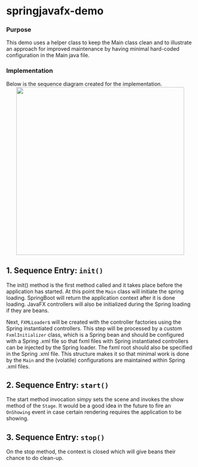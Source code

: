 # springjavafx-demo
<h3>Purpose</h3>

This demo uses a helper class to keep the Main class clean and to illustrate an approach for improved maintenance by having minimal hard-coded configuration in the Main java file. 
<h3> Implementation</h3>
Below is the sequence diagram created for the implementation.  

  <div align="center" width="1200px"> 
    <img src="http://ricardo-marquez.com/rm/assets/images/sequence-diagram-springjavafx.svg" alt="" height="450px">
  </div> 
  
<h2>1. Sequence Entry: <code>init()</code> </h2>

The init() method is the first method called and it takes place before the application has started.  At this point the <code>Main</code> class will initiate the spring loading.  SpringBoot will return the application context after it is done loading.   JavaFX controllers  will also be initialized during the Spring loading if they are beans.  

Next, <code>FXMLLoader</code>s will be created with the controller factories using the Spring instantiated controllers.  This step will be processed by a custom <code>FxmlInitializer</code> class, which is a Spring bean and should be configured with a Spring .xml file so that fxml files with Spring instantiated controllers can be injected by the Spring loader.  The fxml root should also be specified in the Spring .xml file.  This structure makes it so that minimal work is done by the <code>Main</code> and the (volatile) configurations are maintained within Spring .xml files.

<h2>2. Sequence Entry:  <code>start()</code> </h2>

The start method invocation simpy sets the scene and invokes the show method of the <code>Stage</code>.  It would be a good idea in the future to fire an <code>OnShowing</code> event in case certain rendering requires the application to be showing. 

<h2> 3. Sequence Entry: <code>stop()</code> </h2>
On the stop method, the context is closed which will give beans their chance to do clean-up.
